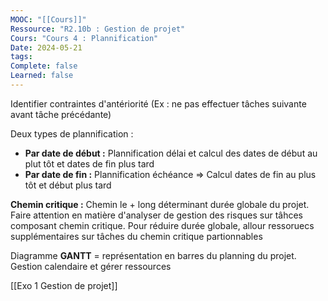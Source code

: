 ```yaml
---
MOOC: "[[Cours]]"
Ressource: "R2.10b : Gestion de projet"
Cours: "Cours 4 : Plannification"
Date: 2024-05-21
tags: 
Complete: false
Learned: false
---
```

Identifier contraintes d'antériorité (Ex : ne pas effectuer tâches suivante avant tâche précédante)

Deux types de plannification :
- **Par date de début :** Plannification délai et calcul des dates de début au plut tôt et dates de fin plus tard
- **Par date de fin :** Plannification échéance ⇒ Calcul dates de fin au plus tôt et début plus tard

**Chemin critique :** Chemin le + long déterminant durée globale du projet. Faire attention en matière d'analyser de gestion des risques sur tâhces composant chemin critique. Pour réduire durée globale, allour ressoruecs supplémentaires sur tâches du chemin critique partionnables

Diagramme **GANTT** = représentation en barres du planning du projet. Gestion calendaire et gérer ressources

[[Exo 1 Gestion de projet]]
